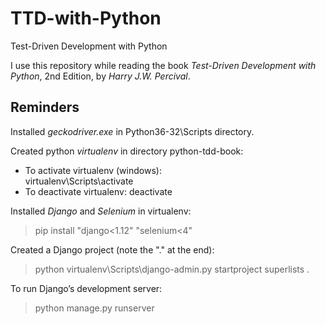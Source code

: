 # TTD-with-Python
Test-Driven Development with Python

I use this repository while reading the book *Test-Driven Development with Python*, 2nd Edition, by *Harry J.W. Percival*.


## Reminders
Installed *geckodriver.exe* in Python36-32\Scripts directory.

Created python *virtualenv* in directory python-tdd-book:
- To activate virtualenv (windows):  
  virtualenv\Scripts\activate  
- To deactivate virtualenv:
  deactivate  

Installed *Django* and *Selenium* in virtualenv:  
>pip install "django<1.12" "selenium<4"

Created a Django project (note the "." at the end):  
>python virtualenv\Scripts\django-admin.py startproject superlists .

To run Django’s development server:  
>python manage.py runserver  

